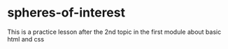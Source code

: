 # spheres-of-interest
This is a practice lesson after the 2nd topic in the first module about basic html and css
